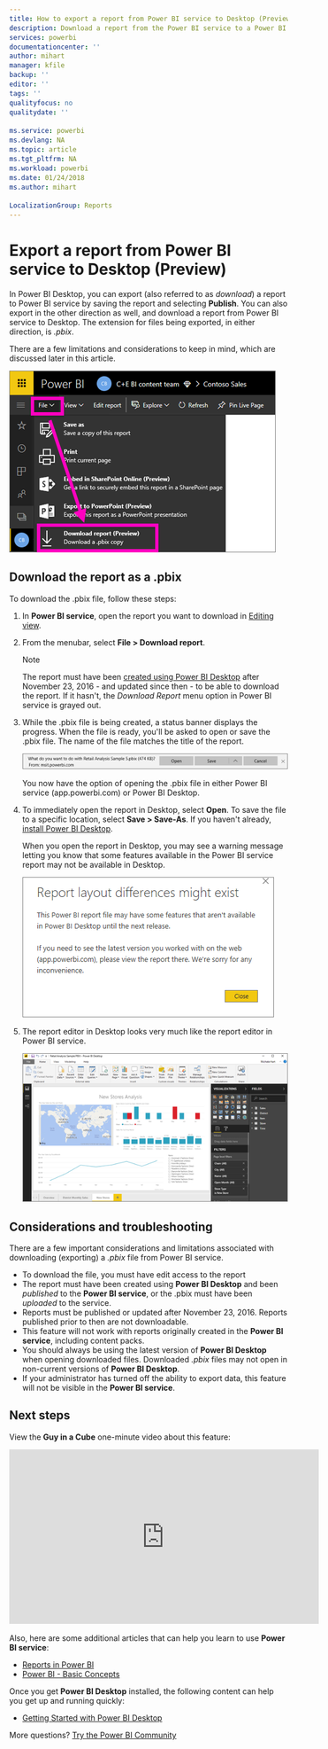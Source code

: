 ```yaml
---
title: How to export a report from Power BI service to Desktop (Preview)
description: Download a report from the Power BI service to a Power BI Desktop file
services: powerbi
documentationcenter: ''
author: mihart
manager: kfile
backup: ''
editor: ''
tags: ''
qualityfocus: no
qualitydate: ''

ms.service: powerbi
ms.devlang: NA
ms.topic: article
ms.tgt_pltfrm: NA
ms.workload: powerbi
ms.date: 01/24/2018
ms.author: mihart

LocalizationGroup: Reports
---
```

# Export a report from Power BI service to Desktop (Preview)
In Power BI Desktop, you can export (also referred to as *download*) a report to Power BI service by saving the report and selecting **Publish**. You can also export in the other direction as well, and download a report from Power BI service to Desktop. The extension for files being exported, in either direction, is *.pbix*.

There are a few limitations and considerations to keep in mind, which are discussed later in this article.

![](media/service-export-to-pbix/power-bi-file-export.png)

## Download the report as a .pbix
To download the .pbix file, follow these steps:

1. In **Power BI service**, open the report you want to download in [Editing view](service-reading-view-and-editing-view.md).
2. From the menubar, select **File > Download report**.
   
   > [!NOTE]
   > The report must have been [created using Power BI Desktop](guided-learning/publishingandsharing.yml#step-2) after November 23, 2016 - and updated since then - to be able to download the report. If it hasn't, the *Download Report* menu option in Power BI service is grayed out.
   > 
   > 
3. While the .pbix file is being created, a status banner displays the progress. When the file is ready, you'll be asked to open or save the .pbix file. The name of the file matches the title of the report.
   
    ![](media/service-export-to-pbix/power-bi-save-pbix.png)
   
    You now have the option of opening the .pbix file in either Power BI service (app.powerbi.com) or Power BI Desktop.     
4. To immediately open the report in Desktop, select **Open**. To save the file to a specific location, select **Save > Save-As**. If you haven't already, [install Power BI Desktop](desktop-get-the-desktop.md).
   
    When you open the report in Desktop, you may see a warning message letting you know that some features available in the Power BI service report may not be available in Desktop.
   
    ![](media/service-export-to-pbix/power-bi-export-to-pbix_2.png)

5. The report editor in Desktop looks very much like the report editor in Power BI service.  
   
    ![](media/service-export-to-pbix/power-bi-desktop.png)

## Considerations and troubleshooting
There are a few important considerations and limitations associated with downloading (exporting) a *.pbix* file from Power BI service.

* To download the file, you must have edit access to the report
* The report must have been created using **Power BI Desktop** and been *published* to the **Power BI service**, or the .pbix must have been *uploaded* to the service.
* Reports must be published or updated after November 23, 2016. Reports published prior to then are not downloadable.
* This feature will not work with reports originally created in the **Power BI service**, including content packs.
* You should always be using the latest version of **Power BI Desktop** when opening downloaded files. Downloaded *.pbix* files may not open in non-current versions of **Power BI Desktop**.
* If your administrator has turned off the ability to export data, this feature will not be visible in the **Power BI service**.

## Next steps
View the **Guy in a Cube** one-minute video about this feature:

<iframe width="560" height="315" src="https://www.youtube.com/embed/ymWqU5jiUl0" frameborder="0" allowfullscreen></iframe>

Also, here are some additional articles that can help you learn to use **Power BI service**:

* [Reports in Power BI](service-reports.md)
* [Power BI - Basic Concepts](service-basic-concepts.md)

Once you get **Power BI Desktop** installed, the following content can help you get up and running quickly:

* [Getting Started with Power BI Desktop](desktop-getting-started.md)

More questions? [Try the Power BI Community](http://community.powerbi.com/)   

